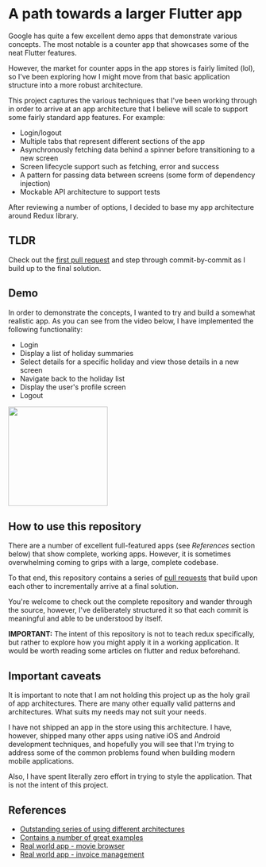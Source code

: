 # A path towards a larger Flutter app
Google has quite a few excellent demo apps that demonstrate various concepts. The most notable is a counter app that showcases some of the neat Flutter features.

However, the market for counter apps in the app stores is fairly limited (lol), so I've been exploring how I might move from that basic application structure into a more robust architecture.

This project captures the various techniques that I've been working through in order to arrive at an app architecture that I believe will scale to support some fairly standard app features. For example:

* Login/logout
* Multiple tabs that represent different sections of the app
* Asynchronously fetching data behind a spinner before transitioning to a new screen
* Screen lifecycle support such as fetching, error and success
* A pattern for passing data between screens (some form of dependency injection)
* Mockable API architecture to support tests

After reviewing a number of options, I decided to base my app architecture around Redux library.

## TLDR
Check out the [first pull request](https://github.com/edwardaux/flutter-holidays-redux/pull/1) and step through commit-by-commit as I build up to the final solution.

## Demo
In order to demonstrate the concepts, I wanted to try and build a somewhat realistic app. As you can see from the video below, I have implemented the following functionality:

* Login
* Display a list of holiday summaries
* Select details for a specific holiday and view those details in a new screen
* Navigate back to the holiday list
* Display the user's profile screen
* Logout

<img src="https://github.com/edwardaux/flutter-holidays-redux/raw/master/demo.gif" width="200"/>

## How to use this repository
There are a number of excellent full-featured apps (see *References* section below) that show complete, working apps. However, it is sometimes overwhelming coming to grips with a large, complete codebase.

To that end, this repository contains a series of [pull requests](https://github.com/edwardaux/flutter-holidays-redux/issues?utf8=✓&q=is%3Aclosed+) that build upon each other to incrementally arrive at a final solution.

You're welcome to check out the complete repository and wander through the source, however, I've deliberately structured it so that each commit is meaningful and able to be understood by itself.

**IMPORTANT:** The intent of this repository is not to teach redux specifically, but rather to explore how you might apply it in a working application. It would be worth reading some articles on flutter and redux beforehand.

## Important caveats
It is important to note that I am not holding this project up as the holy grail of app architectures. There are many other equally valid patterns and architectures. What suits my needs may not suit your needs. 
 
I have not shipped an app in the store using this architecture. I have, however, shipped many other apps using native iOS and Android development techniques, and hopefully you will see that I'm trying to address some of the common problems found when building modern mobile applications.

Also, I have spent literally zero effort in trying to style the application. That is not the intent of this project.

## References
* [Outstanding series of using different architectures](https://github.com/brianegan/flutter_architecture_samples)
* [Contains a number of great examples](https://github.com/ericwindmill/flutter_by_example_apps)
* [Real world app - movie browser](https://github.com/roughike/inKino)
* [Real world app - invoice management](https://github.com/invoiceninja/flutter-mobile)
